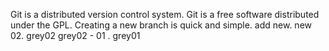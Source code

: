 Git is a distributed version control system.
Git is a free software distributed under the GPL.
Creating a new branch is quick and simple.
add new.
new 02.
grey02
grey02 - 01 .
grey01

